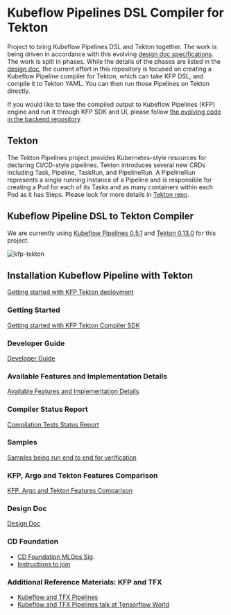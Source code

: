 # Kubeflow Pipelines DSL Compiler for Tekton

Project to bring Kubeflow Pipelines DSL and Tekton together. The work is being driven in accordance with this evolving [design doc specifications](http://bit.ly/kfp-tekton). The work is split in phases. While the details of the phases are listed in the [design doc](http://bit.ly/kfp-tekton), the current effort in this repository is focused on creating a Kubeflow Pipeline compiler for Tekton, which can take KFP DSL, and compile it to Tekton YAML. You can then run those Pipelines on Tekton directly.

If you would like to take the compiled output to Kubeflow Pipelines (KFP) engine and run it through KFP SDK and UI, please follow [the evolving code in the backend repository](https://github.com/kubeflow/kfp-tekton-backend)

## Tekton

The Tekton Pipelines project provides Kubernetes-style resources for declaring CI/CD-style pipelines. Tekton introduces
several new CRDs including Task, Pipeline, TaskRun, and PipelineRun. A PipelineRun represents a single running instance
of a Pipeline and is responsible for creating a Pod for each of its Tasks and as many containers within each Pod as it
has Steps. Please look for more details in [Tekton repo](https://github.com/tektoncd/pipeline).

## Kubeflow Pipeline DSL to Tekton Compiler

We are currently using [Kubeflow Pipelines 0.5.1](https://github.com/kubeflow/pipelines/releases/tag/0.5.1) and
[Tekton 0.13.0](https://github.com/tektoncd/pipeline/releases/tag/v0.13.0) for this project.

![kfp-tekton](images/kfp-tekton-phase-one.png)

## Installation Kubeflow Pipeline with Tekton

[Getting started with KFP Tekton deployment](tekton_kfp_guide.md)

### Getting Started
[Getting started with KFP Tekton Compiler SDK](/sdk/README.md)

### Developer Guide
[Developer Guide](/sdk/python/README.md) 

### Available Features and Implementation Details
[Available Features and Implementation Details](/sdk/FEATURES.md)

### Compiler Status Report
[Compilation Tests Status Report](/sdk/python/tests/README.md)

### Samples
[Samples being run end to end for verification](/samples/README.md)

### KFP, Argo and Tekton Features Comparison
[KFP, Argo and Tekton Features Comparison](https://docs.google.com/spreadsheets/d/1LFUy86MhVrU2cRhXNsDU-OBzB4BlkT9C0ASD3hoXqpo/edit#gid=979402121)

### Design Doc 
[Design Doc](http://bit.ly/kfp-tekton)

### CD Foundation

+ [CD Foundation MLOps Sig](https://cd.foundation/blog/2020/02/11/announcing-the-cd-foundation-mlops-sig/). 
+ [Instructions to join](https://github.com/cdfoundation/sig-mlops)

### Additional Reference Materials: KFP and TFX

+ [Kubeflow and TFX Pipelines](/samples/kfp-tfx)
+ [Kubeflow and TFX Pipelines talk at Tensorflow World](https://www.slideshare.net/AnimeshSingh/hybrid-cloud-kubeflow-and-tensorflow-extended-tfx)
